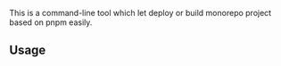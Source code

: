 This is a command-line tool which let deploy or build monorepo project based on pnpm easily.

## Usage


